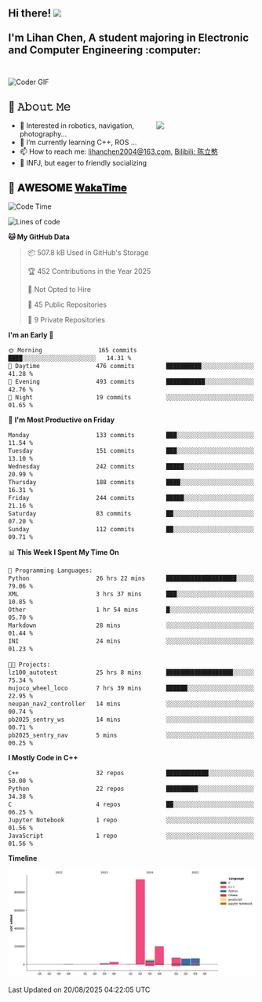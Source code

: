 <h2 align="left">
 <abc>
  <br>Hi there! <img src="https://user-images.githubusercontent.com/42378118/110234147-e3259600-7f4e-11eb-95be-0c4047144dea.gif" width="30"><br>
  <br> I'm Lihan Chen, A student majoring in Electronic and Computer Engineering :computer:<br>
  <br>
 </abc>
</h2>

<img align="center" src="https://media.giphy.com/media/SWoSkN6DxTszqIKEqv/giphy.gif" alt="Coder GIF" width="500">

## :book: 𝙰𝚋𝚘𝚞𝚝 𝙼𝚎

<img align="right" width="40%" src="https://github-readme-stats.vercel.app/api?username=LihanChen2004&show_icons=true&icon_color=CE1D2D&text_color=718096&bg_color=ffffff&hide_title=true" />

- 🌟 Interested in robotics, navigation, photography...
- 🌱 I’m currently learning C++, ROS ... 
- 📫 How to reach me: lihanchen2004@163.com, [Bilibili: 陈立憨](https://space.bilibili.com/170786212)
- 👯 INFJ, but eager to friendly socializing

## 📜 𝐀𝐖𝐄𝐒𝐎𝐌𝐄 [𝐖𝐚𝐤𝐚𝐓𝐢𝐦𝐞](https://github.com/anmol098/waka-readme-stats)

<!--START_SECTION:waka-->
![Code Time](http://img.shields.io/badge/Code%20Time-1%2C366%20hrs%2015%20mins-blue)

![Lines of code](https://img.shields.io/badge/From%20Hello%20World%20I%27ve%20Written-1.4%20million%20lines%20of%20code-blue)

**🐱 My GitHub Data** 

> 📦 507.8 kB Used in GitHub's Storage 
 > 
> 🏆 452 Contributions in the Year 2025
 > 
> 🚫 Not Opted to Hire
 > 
> 📜 45 Public Repositories 
 > 
> 🔑 9 Private Repositories 
 > 
**I'm an Early 🐤** 

```text
🌞 Morning                165 commits         ████░░░░░░░░░░░░░░░░░░░░░   14.31 % 
🌆 Daytime                476 commits         ██████████░░░░░░░░░░░░░░░   41.28 % 
🌃 Evening                493 commits         ███████████░░░░░░░░░░░░░░   42.76 % 
🌙 Night                  19 commits          ░░░░░░░░░░░░░░░░░░░░░░░░░   01.65 % 
```
📅 **I'm Most Productive on Friday** 

```text
Monday                   133 commits         ███░░░░░░░░░░░░░░░░░░░░░░   11.54 % 
Tuesday                  151 commits         ███░░░░░░░░░░░░░░░░░░░░░░   13.10 % 
Wednesday                242 commits         █████░░░░░░░░░░░░░░░░░░░░   20.99 % 
Thursday                 188 commits         ████░░░░░░░░░░░░░░░░░░░░░   16.31 % 
Friday                   244 commits         █████░░░░░░░░░░░░░░░░░░░░   21.16 % 
Saturday                 83 commits          ██░░░░░░░░░░░░░░░░░░░░░░░   07.20 % 
Sunday                   112 commits         ██░░░░░░░░░░░░░░░░░░░░░░░   09.71 % 
```


📊 **This Week I Spent My Time On** 

```text
💬 Programming Languages: 
Python                   26 hrs 22 mins      ████████████████████░░░░░   79.06 % 
XML                      3 hrs 37 mins       ███░░░░░░░░░░░░░░░░░░░░░░   10.85 % 
Other                    1 hr 54 mins        █░░░░░░░░░░░░░░░░░░░░░░░░   05.70 % 
Markdown                 28 mins             ░░░░░░░░░░░░░░░░░░░░░░░░░   01.44 % 
INI                      24 mins             ░░░░░░░░░░░░░░░░░░░░░░░░░   01.23 % 

🐱‍💻 Projects: 
lz100_autotest           25 hrs 8 mins       ███████████████████░░░░░░   75.34 % 
mujoco_wheel_loco        7 hrs 39 mins       ██████░░░░░░░░░░░░░░░░░░░   22.95 % 
neupan_nav2_controller   14 mins             ░░░░░░░░░░░░░░░░░░░░░░░░░   00.74 % 
pb2025_sentry_ws         14 mins             ░░░░░░░░░░░░░░░░░░░░░░░░░   00.71 % 
pb2025_sentry_nav        5 mins              ░░░░░░░░░░░░░░░░░░░░░░░░░   00.25 % 
```

**I Mostly Code in C++** 

```text
C++                      32 repos            ████████████░░░░░░░░░░░░░   50.00 % 
Python                   22 repos            █████████░░░░░░░░░░░░░░░░   34.38 % 
C                        4 repos             ██░░░░░░░░░░░░░░░░░░░░░░░   06.25 % 
Jupyter Notebook         1 repo              ░░░░░░░░░░░░░░░░░░░░░░░░░   01.56 % 
JavaScript               1 repo              ░░░░░░░░░░░░░░░░░░░░░░░░░   01.56 % 
```



**Timeline**

![Lines of Code chart](https://raw.githubusercontent.com/LihanChen2004/LihanChen2004/main/assets/bar_graph.png)


 Last Updated on 20/08/2025 04:22:05 UTC
<!--END_SECTION:waka-->

<!--
**LihanChen2004/LihanChen2004** is a ✨ _special_ ✨ repository because its `README.md` (this file) appears on your GitHub profile.

Here are some ideas to get you started:

- 🔭 I’m currently working on ...
- 🌱 I’m currently learning ...
- 👯 I’m looking to collaborate on ...
- 🤔 I’m looking for help with ...
- 💬 Ask me about ...
- 📫 How to reach me: ...
- 😄 Pronouns: ...
- ⚡ Fun fact: ...
-->
